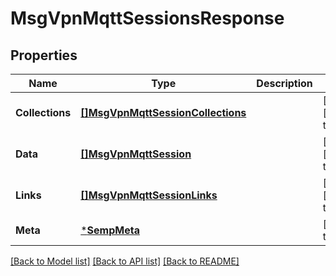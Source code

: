 # MsgVpnMqttSessionsResponse

## Properties
Name | Type | Description | Notes
------------ | ------------- | ------------- | -------------
**Collections** | [**[]MsgVpnMqttSessionCollections**](MsgVpnMqttSessionCollections.md) |  | [optional] [default to null]
**Data** | [**[]MsgVpnMqttSession**](MsgVpnMqttSession.md) |  | [optional] [default to null]
**Links** | [**[]MsgVpnMqttSessionLinks**](MsgVpnMqttSessionLinks.md) |  | [optional] [default to null]
**Meta** | [***SempMeta**](SempMeta.md) |  | [default to null]

[[Back to Model list]](../README.md#documentation-for-models) [[Back to API list]](../README.md#documentation-for-api-endpoints) [[Back to README]](../README.md)

